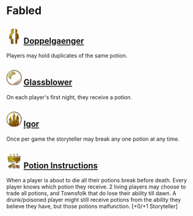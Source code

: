 # Fabled

## ![](Doppelgaenger/.image_big.png) [Doppelgaenger](Doppelgaenger)
Players may hold duplicates of the same potion.

## ![](Glassblower/.image_big.png) [Glassblower](Glassblower)
On each player's first night, they receive a potion.

## ![](Igor/.image_big.png) [Igor](Igor)
Once per game the storyteller may break any one potion at any time.

## ![](Potion%20Instructions/.image_big.png) [Potion Instructions](Potion%20Instructions)
When a player is about to die all their potions break before death. Every player knows which potion they receive. 2 living players may choose to trade all potions, and Townsfolk that do lose their ability till dawn. A drunk/poisoned player might still receive potions from the ability they believe they have, but those potions malfunction. [+0/+1 Storyteller]

